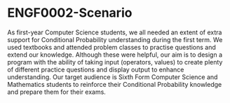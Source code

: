 # ENGF0002-Scenario

As first-year Computer Science students, we all needed an extent of extra support for Conditional Probability understanding during the first term. We used 
textbooks and attended problem classes to practise questions and extend our knowledge. Although these were helpful, our aim is to design a program with the 
ability of taking input (operators, values) to create plenty of different practice questions and display output to enhance 
understanding. Our target audience is Sixth Form Computer Science and Mathematics students to reinforce their Conditional Probability knowledge and prepare 
them for their exams.
